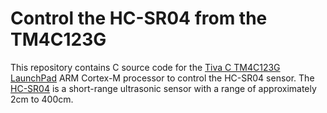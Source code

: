 # Control the HC-SR04 from the TM4C123G

This repository contains C source code for the [Tiva C TM4C123G LaunchPad](https://www.ti.com/tool/EK-TM4C123GXL) ARM Cortex-M processor to control the HC-SR04 sensor. The [HC-SR04](https://www.sparkfun.com/products/15569) is a short-range ultrasonic sensor with a range of approximately 2cm to 400cm. 
